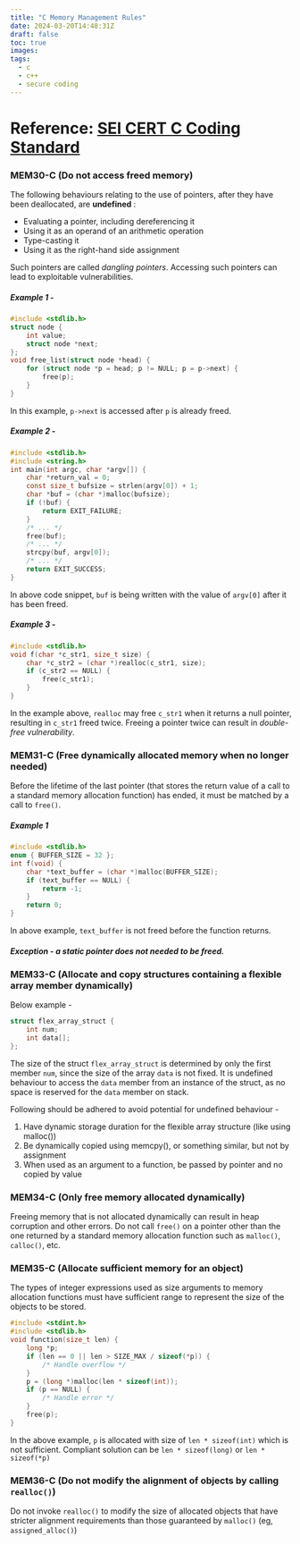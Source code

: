 ```yaml
---
title: "C Memory Management Rules"
date: 2024-03-20T14:48:31Z
draft: false
toc: true
images:
tags:
  - c
  - c++
  - secure coding
---
```



# Reference: [SEI CERT C Coding Standard](https://wiki.sei.cmu.edu/confluence/display/c/SEI+CERT+C+Coding+Standard)


### MEM30-C (Do not access freed memory)

The following behaviours relating to the use of pointers, after they have been deallocated, are **undefined** :

- Evaluating a pointer, including dereferencing it
- Using it as an operand of an arithmetic operation
- Type-casting it
- Using it as the right-hand side assignment

Such pointers are called *dangling pointers*. Accessing such pointers can lead to exploitable vulnerabilities.

##### Example 1 - 

```c
#include <stdlib.h>
struct node { 
	int value; 
	struct node *next; 
}; 
void free_list(struct node *head) { 
	for (struct node *p = head; p != NULL; p = p->next) {
		free(p); 
	} 
}
```
In this example, `p->next` is accessed after `p` is already freed.

##### Example 2 - 

```C
#include <stdlib.h> 
#include <string.h> 
int main(int argc, char *argv[]) { 
	char *return_val = 0; 
	const size_t bufsize = strlen(argv[0]) + 1; 
	char *buf = (char *)malloc(bufsize); 
	if (!buf) { 
		return EXIT_FAILURE; 
	}
	/* ... */ 
	free(buf); 
	/* ... */ 
	strcpy(buf, argv[0]); 
	/* ... */ 
	return EXIT_SUCCESS; 
}
```

In above code snippet, `buf` is being written with the value of `argv[0]` after it has been freed.

##### Example 3 - 

```C
#include <stdlib.h> 
void f(char *c_str1, size_t size) { 
	char *c_str2 = (char *)realloc(c_str1, size); 
	if (c_str2 == NULL) { 
		free(c_str1); 
	} 
}
```

In the example above, `realloc` may free `c_str1` when it returns a null pointer, resulting in `c_str1` freed twice. Freeing a pointer twice can result in *double-free vulnerability*.

### MEM31-C (Free dynamically allocated memory when no longer needed)

Before the lifetime of the last pointer (that stores the return value of a call to a standard memory allocation function) has ended, it must be matched by a call to `free()`.

##### Example 1

```C
#include <stdlib.h> 
enum { BUFFER_SIZE = 32 }; 
int f(void) { 
	char *text_buffer = (char *)malloc(BUFFER_SIZE); 
	if (text_buffer == NULL) { 
		return -1; 
	}
	return 0; 
}
```
In above example, `text_buffer` is not freed before the function returns.

##### Exception - a static pointer does not needed to be freed.

### MEM33-C (Allocate and copy structures containing a flexible array member dynamically)

Below example - 

```C
struct flex_array_struct { 
	int num; 
	int data[]; 
};
```

The size of the struct `flex_array_struct` is determined by only the first member `num`, since the size of the array `data` is not fixed.
It is undefined behaviour to access the `data` member from an instance of the struct, as no space is reserved for the `data` member on stack.

Following should be adhered to avoid potential for undefined behaviour - 
1. Have dynamic storage duration for the flexible array structure (like using malloc())
2. Be dynamically copied using memcpy(), or something similar, but not by assignment
3. When used as an argument to a function, be passed by pointer and no copied by value

### MEM34-C (Only free memory allocated dynamically)

Freeing memory that is not allocated dynamically can result in heap corruption and other errors.
Do not call `free()` on a pointer other than the one returned by a standard memory allocation function such as `malloc()`, `calloc()`, etc.

### MEM35-C (Allocate sufficient memory for an object)

The types of integer expressions used as size arguments to memory allocation functions must have sufficient range to represent the size of the objects to be stored.

```C
#include <stdint.h> 
#include <stdlib.h> 
void function(size_t len) { 
	long *p; 
	if (len == 0 || len > SIZE_MAX / sizeof(*p)) { 
		/* Handle overflow */ 
	}
	p = (long *)malloc(len * sizeof(int)); 
	if (p == NULL) { 
		/* Handle error */ 
	}
	free(p); 
}
```

In the above example, `p` is allocated with size of `len * sizeof(int)` which is not sufficient. Compliant solution can be `len * sizeof(long)` or `len * sizeof(*p)`

### MEM36-C (Do not modify the alignment of objects by calling `realloc()`)

Do not invoke `realloc()` to modify the size of allocated objects that have stricter alignment requirements than those guaranteed by `malloc()` (eg, `assigned_alloc()`)